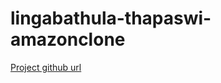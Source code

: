 # lingabathula-thapaswi-amazonclone
[Project github url](https://github.com/LingabathulaThapaswi-New/lingabathula-thapaswi-amazonclone)
